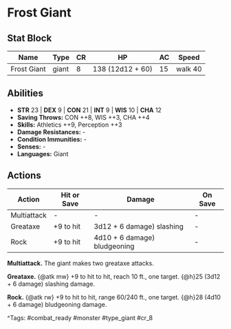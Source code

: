 # Frost Giant

## Stat Block

| Name | Type | CR | HP | AC | Speed |
|------|------|----|----|----|-------|
| Frost Giant | giant | 8 | 138 (12d12 + 60) | 15 | walk 40 |

## Abilities

- **STR** 23 | **DEX** 9 | **CON** 21 | **INT** 9 | **WIS** 10 | **CHA** 12
- **Saving Throws:** CON ++8, WIS ++3, CHA ++4  
- **Skills:** Athletics ++9, Perception ++3  
- **Damage Resistances:** -  
- **Condition Immunities:** -  
- **Senses:** -  
- **Languages:** Giant


## Actions

| Action | Hit or Save | Damage | On Save |
|--------|--------------|--------|----------|
| Multiattack | - | - | - |
| Greataxe | +9 to hit | 3d12 + 6 damage) slashing | - |
| Rock | +9 to hit | 4d10 + 6 damage) bludgeoning | - |

**Multiattack.** The giant makes two greataxe attacks.

**Greataxe.** {@atk mw} +9 to hit to hit, reach 10 ft., one target. {@h}25 (3d12 + 6 damage) slashing damage.

**Rock.** {@atk rw} +9 to hit to hit, range 60/240 ft., one target. {@h}28 (4d10 + 6 damage) bludgeoning damage.


^Tags: #combat_ready #monster #type_giant #cr_8